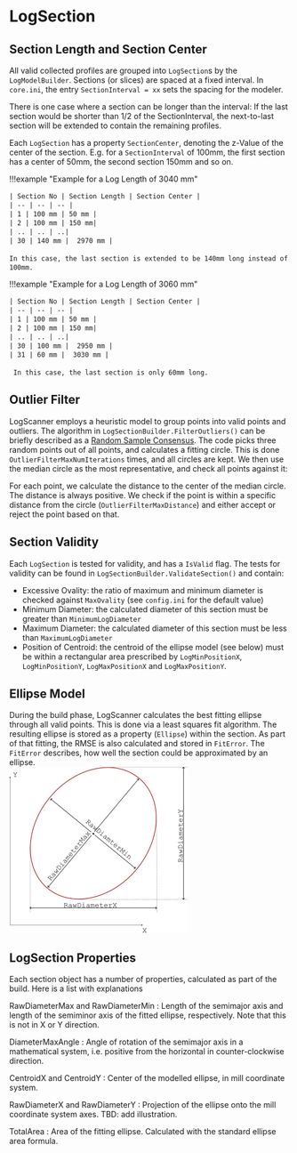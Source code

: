 # LogSection
## Section Length and Section Center


All valid collected profiles are grouped into `LogSection`s by the `LogModelBuilder`. Sections (or slices) are spaced at a fixed interval. In `core.ini`, the entry `SectionInterval = xx` sets the spacing for the modeler. 

There is one case where a section can be longer than the interval:
If the last section would be shorter than 1/2 of the SectionInterval, the next-to-last section will be extended to contain the remaining profiles. 

Each `LogSection` has a property `SectionCenter`, denoting the z-Value of the center of the section. E.g. for a `SectionInterval` of 100mm, the first section has a center of 50mm, the second section 150mm and so on. 

!!!example "Example for a Log Length of 3040 mm"

    | Section No | Section Length | Section Center |
    | -- | -- | -- |
    | 1 | 100 mm | 50 mm |
    | 2 | 100 mm | 150 mm|
    | .. | .. | ..|
    | 30 | 140 mm |  2970 mm |
    
    In this case, the last section is extended to be 140mm long instead of 100mm.

!!!example "Example for a Log Length of 3060 mm"

    | Section No | Section Length | Section Center |
    | -- | -- | -- |
    | 1 | 100 mm | 50 mm |
    | 2 | 100 mm | 150 mm|
    | .. | .. | ..|
    | 30 | 100 mm |  2950 mm |
    | 31 | 60 mm |  3030 mm |
     
     In this case, the last section is only 60mm long. 


## Outlier Filter
LogScanner employs a heuristic model to group points into valid points and outliers. The algorithm in 
`LogSectionBuilder.FilterOutliers()` can be briefly described as a [Random Sample Consensus](https://en.wikipedia.org/wiki/Random_sample_consensus). The code picks three random points out of all points, and calculates a fitting circle. This is done `OutlierFilterMaxNumIterations` times, and all circles are kept. We then use the median circle as the most representative, and check all points against it:

For each point, we calculate the distance to the center of the median circle. The distance is always positive. We check if the point is within a specific distance from the circle (`OutlierFilterMaxDistance`) and either accept or reject the point based on that. 

## Section Validity

Each `LogSection` is tested for validity, and has a `IsValid` flag. The tests for validity can be found in `LogSectionBuilder.ValidateSection()` and contain:

 - Excessive Ovality: the ratio of maximum and minimum diameter is checked against `MaxOvality` (see `config.ini` for the default value)
 - Minimum Diameter: the calculated diameter of this section must be greater than `MinimumLogDiameter`
 - Maximum Diameter: the calculated diameter of this section must be less than `MaximumLogDiameter`
 - Position of Centroid: the centroid of the ellipse model (see below) must be within a rectangular area prescribed by `LogMinPositionX`, `LogMinPositionY`, `LogMaxPositionX` and `LogMaxPositionY`.

## Ellipse Model 
During the build phase, LogScanner calculates the best fitting ellipse through all valid points. This is done via a least squares fit algorithm. The resulting ellipse is stored as a property (`Ellipse`) within the section. As part of that fitting, the RMSE is also calculated and stored in `FitError`. The `FitError` describes, how well the section could be approximated by an ellipse.  
![Ellipse](img/rawdiameter.png)

## LogSection Properties
Each section object  has a number of properties, calculated as part of the build. Here is a list with explanations

RawDiameterMax and RawDiameterMin
:   Length of the semimajor axis and length of the semiminor axis of the fitted ellipse, respectively. Note that this is not in X or Y direction. 

DiameterMaxAngle
:   Angle of rotation of the semimajor axis in a mathematical system, i.e. positive from the horizontal in counter-clockwise direction. 

CentroidX and CentroidY
:   Center of the modelled ellipse, in mill coordinate system. 

RawDiameterX and RawDiameterY
:   Projection of the ellipse onto the mill coordinate system axes. TBD: add illustration. 

TotalArea 
:   Area of the fitting ellipse. Calculated with the standard ellipse area formula.  